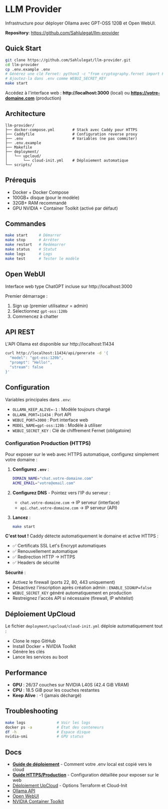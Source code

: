 # LLM Provider

Infrastructure pour déployer Ollama avec GPT-OSS 120B et Open WebUI.

**Repository**: https://github.com/Sahlulegat/llm-provider

## Quick Start

```bash
git clone https://github.com/Sahlulegat/llm-provider.git
cd llm-provider
cp .env.example .env
# Générez une clé Fernet: python3 -c "from cryptography.fernet import Fernet; print(Fernet.generate_key().decode())"
# Ajoutez-la dans .env comme WEBUI_SECRET_KEY
make start
```

Accédez à l'interface web : **http://localhost:3000** (local) ou **https://votre-domaine.com** (production)

## Architecture

```
llm-provider/
├── docker-compose.yml        # Stack avec Caddy pour HTTPS
├── Caddyfile                 # Configuration reverse proxy
├── .env                      # Variables (ne pas commiter)
├── .env.example
├── Makefile
├── deployment/
│   └── upcloud/
│       └── cloud-init.yml    # Déploiement automatique
└── scripts/
```

## Prérequis

- Docker + Docker Compose
- 100GB+ disque (pour le modèle)
- 32GB+ RAM recommandé
- GPU NVIDIA + Container Toolkit (activé par défaut)

## Commandes

```bash
make start     # Démarrer
make stop      # Arrêter
make restart   # Redémarrer
make status    # Statut
make logs      # Logs
make test      # Tester le modèle
```

## Open WebUI

Interface web type ChatGPT incluse sur http://localhost:3000

Premier démarrage :
1. Sign up (premier utilisateur = admin)
2. Sélectionnez `gpt-oss:120b`
3. Commencez à chatter

## API REST

L'API Ollama est disponible sur http://localhost:11434

```bash
curl http://localhost:11434/api/generate -d '{
  "model": "gpt-oss:120b",
  "prompt": "Hello!",
  "stream": false
}'
```

## Configuration

Variables principales dans `.env`:

- `OLLAMA_KEEP_ALIVE=-1` : Modèle toujours chargé
- `OLLAMA_PORT=11434` : Port API
- `WEBUI_PORT=3000` : Port interface web
- `MODEL_NAME=gpt-oss:120b` : Modèle à utiliser
- `WEBUI_SECRET_KEY` : Clé de chiffrement Fernet (obligatoire)

### Configuration Production (HTTPS)

Pour exposer sur le web avec HTTPS automatique, configurez simplement votre domaine :

1. **Configurez `.env`** :
   ```bash
   DOMAIN_NAME="chat.votre-domaine.com"
   ACME_EMAIL="votre@email.com"
   ```

2. **Configurez DNS** - Pointez vers l'IP du serveur :
   - `chat.votre-domaine.com` → IP serveur (interface)
   - `api.chat.votre-domaine.com` → IP serveur (API)

3. **Lancez** :
   ```bash
   make start
   ```

**C'est tout !** Caddy détecte automatiquement le domaine et active HTTPS :
- ✅ Certificats SSL Let's Encrypt automatiques
- ✅ Renouvellement automatique
- ✅ Redirection HTTP → HTTPS
- ✅ Headers de sécurité

**Sécurité** :
- Activez le firewall (ports 22, 80, 443 uniquement)
- Désactivez l'inscription après création admin : `ENABLE_SIGNUP=false`
- `WEBUI_SECRET_KEY` généré automatiquement en production
- Restreignez l'accès API si nécessaire (firewall, IP whitelist)

## Déploiement UpCloud

Le fichier `deployment/upcloud/cloud-init.yml` déploie automatiquement tout :
- Clone le repo GitHub
- Install Docker + NVIDIA Toolkit
- Génère les clés
- Lance les services au boot

## Performance

- **GPU** : 26/37 couches sur NVIDIA L40S (42.4 GiB VRAM)
- **CPU** : 18.5 GiB pour les couches restantes
- **Keep Alive** : -1 (jamais déchargé)

## Troubleshooting

```bash
make logs              # Voir les logs
docker ps -a           # État des conteneurs
df -h                  # Espace disque
nvidia-smi             # GPU status
```

## Docs

- **[Guide de déploiement](DEPLOYMENT.md)** - Comment votre .env local est copié vers le cloud
- **[Guide HTTPS/Production](HTTPS.md)** - Configuration détaillée pour exposer sur le web
- [Déploiement UpCloud](deployment/README.md) - Options Terraform et Cloud-Init
- [Ollama API](https://github.com/ollama/ollama/blob/main/docs/api.md)
- [Open WebUI](https://github.com/open-webui/open-webui)
- [NVIDIA Container Toolkit](https://docs.nvidia.com/datacenter/cloud-native/container-toolkit/)
